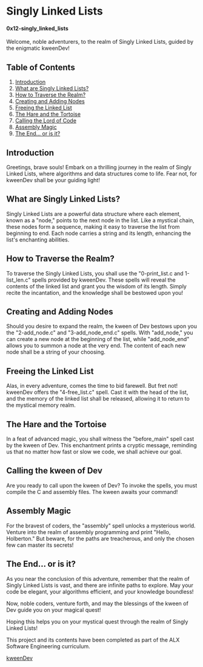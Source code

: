 # Singly Linked Lists
#### 0x12-singly_linked_lists

Welcome, noble adventurers, to the realm of Singly Linked Lists, guided by the enigmatic kweenDev!

## Table of Contents

1. [Introduction](#introduction)
2. [What are Singly Linked Lists?](#what-are-singly-linked-lists)
3. [How to Traverse the Realm?](#how-to-traverse-the-realm)
4. [Creating and Adding Nodes](#creating-and-adding-nodes)
5. [Freeing the Linked List](#freeing-the-linked-list)
6. [The Hare and the Tortoise](#the-hare-and-the-tortoise)
7. [Calling the Lord of Code](#calling-the-lord-of-code)
8. [Assembly Magic](#assembly-magic)
9. [The End... or is it?](#the-end-or-is-it)

## Introduction

Greetings, brave souls! Embark on a thrilling journey in the realm of Singly Linked Lists, where algorithms and data structures come to life. Fear not, for kweenDev shall be your guiding light!

## What are Singly Linked Lists?

Singly Linked Lists are a powerful data structure where each element, known as a "node," points to the next node in the list. Like a mystical chain, these nodes form a sequence, making it easy to traverse the list from beginning to end. Each node carries a string and its length, enhancing the list's enchanting abilities.

## How to Traverse the Realm?

To traverse the Singly Linked Lists, you shall use the "0-print_list.c and 1-list_len.c" spells provided by kweenDev. These spells will reveal the contents of the linked list and grant you the wisdom of its length. Simply recite the incantation, and the knowledge shall be bestowed upon you!

## Creating and Adding Nodes

Should you desire to expand the realm, the kween of Dev bestows upon you the "2-add_node.c" and "3-add_node_end.c" spells. With "add_node," you can create a new node at the beginning of the list, while "add_node_end" allows you to summon a node at the very end. The content of each new node shall be a string of your choosing.

## Freeing the Linked List

Alas, in every adventure, comes the time to bid farewell. But fret not! kweenDev offers the "4-free_list.c" spell. Cast it with the head of the list, and the memory of the linked list shall be released, allowing it to return to the mystical memory realm.

## The Hare and the Tortoise

In a feat of advanced magic, you shall witness the "before_main" spell cast by the kween of Dev. This enchantment prints a cryptic message, reminding us that no matter how fast or slow we code, we shall achieve our goal.

## Calling the kween of Dev

Are you ready to call upon the kween of Dev? To invoke the spells, you must compile the C and assembly files. The kween awaits your command!

## Assembly Magic

For the bravest of coders, the "assembly" spell unlocks a mysterious world. Venture into the realm of assembly programming and print "Hello, Holberton." But beware, for the paths are treacherous, and only the chosen few can master its secrets!

## The End... or is it?

As you near the conclusion of this adventure, remember that the realm of Singly Linked Lists is vast, and there are infinite paths to explore. May your code be elegant, your algorithms efficient, and your knowledge boundless!

Now, noble coders, venture forth, and may the blessings of the kween of Dev guide you on your magical quest!

Hoping this helps you on your mystical quest through the realm of Singly Linked Lists!

This project and its contents have been completed as part of the ALX Software Engineering curriculum.

[kweenDev](https://github.com/kweenDev)
